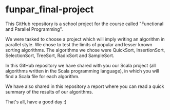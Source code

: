 # funpar_final-project

This GitHub repository is a school project for the course called "Functional and Parallel Programming".

We were tasked to choose a project which will imply writing an algorithm in parallel style.
We chose to test the limits of popular and lesser known sorting algorithms. The algorithms we chose were QuickSort, InsertionSort, SelectionSort, TreeSort, 
RadixSort and SampleSort.

In this GitHub repository we have shared with you our Scala project (all algorithms written in the Scala programming language), in which you will find a
Scala file for each algorithm.

We have also shared in this repository a report where you can read a quick summary of the results of our algorithms.

That's all, have a good day :)
